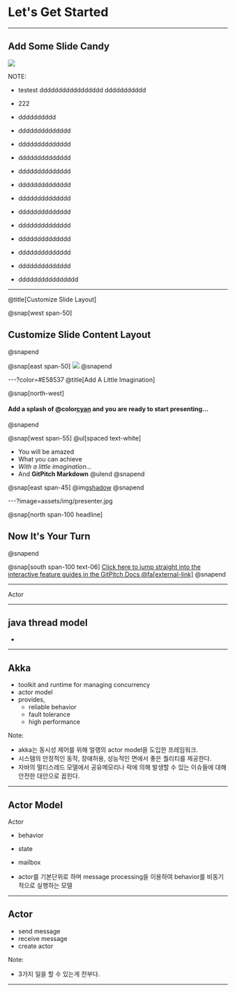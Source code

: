 # Let's Get Started

---

## Add Some Slide Candy

![](assets/img/presentation.png)

NOTE:
- testest
ddddddddddddddddd
ddddddddddd
- 222


- dddddddddd
- dddddddddddddd
- dddddddddddddd
- dddddddddddddd
- dddddddddddddd
- dddddddddddddd
- dddddddddddddd
- dddddddddddddd
- dddddddddddddd
- dddddddddddddd
- dddddddddddddd
- dddddddddddddd













- dddddddddddddddd
---
@title[Customize Slide Layout]

@snap[west span-50]
## Customize Slide Content Layout
@snapend

@snap[east span-50]
![](assets/img/presentation.png)
@snapend

---?color=#E58537
@title[Add A Little Imagination]

@snap[north-west]
#### Add a splash of @color[cyan](**color**) and you are ready to start presenting...
@snapend

@snap[west span-55]
@ul[spaced text-white]
- You will be amazed
- What you can achieve
- *With a little imagination...*
- And **GitPitch Markdown**
@ulend
@snapend

@snap[east span-45]
@img[shadow](assets/img/conference.png)
@snapend

---?image=assets/img/presenter.jpg

@snap[north span-100 headline]
## Now It's Your Turn
@snapend

@snap[south span-100 text-06]
[Click here to jump straight into the interactive feature guides in the GitPitch Docs @fa[external-link]](https://gitpitch.com/docs/getting-started/tutorial/)
@snapend

---

Actor

---

## java thread model
- 

---

## Akka

- toolkit and runtime for managing concurrency
- actor model
- provides,
	- reliable behavior
	- fault tolerance
	- high performance

Note:
- akka는 동시성 제어를 위해 얼랭의 actor model을 도입한 프레임워크.
- 시스템의 안정적인 동작, 장애허용, 성능적인 면에서 좋은 퀄리티를 제공한다.
- 자바의 멀티스레드 모델에서 공유메모리나 락에 의해 발생할 수 있는 이슈들에 대해 안전한 대안으로 꼽힌다.

---

## Actor Model

Actor
- behavior
- state
- mailbox

- actor를 기본단위로 하며 message processing을 이용하여 behavior를 비동기적으로 실행하는 모델

---

## Actor

- send message
- receive message
- create actor


Note:
- 3가지 일을 할 수 있는게 전부다. 

---
